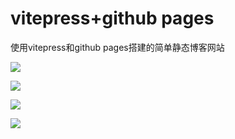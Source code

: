# vitepress+github pages

使用vitepress和github pages搭建的简单静态博客网站

![](https://yangyang666.oss-cn-chengdu.aliyuncs.com/typoraImages/4cfb68822116a3a1afa8871b690605c6.jpg)



![](https://yangyang666.oss-cn-chengdu.aliyuncs.com/typoraImages/871047.png)

![](https://yangyang666.oss-cn-chengdu.aliyuncs.com/typoraImages/1094664.jpg)

![](https://yangyang666.oss-cn-chengdu.aliyuncs.com/images/Dome6_4k.jpg)